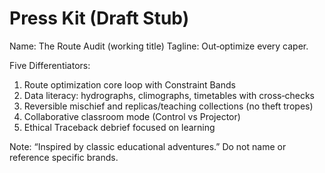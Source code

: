 # Press Kit (Draft Stub)

Name: The Route Audit (working title)
Tagline: Out‑optimize every caper.

Five Differentiators:
1) Route optimization core loop with Constraint Bands
2) Data literacy: hydrographs, climographs, timetables with cross‑checks
3) Reversible mischief and replicas/teaching collections (no theft tropes)
4) Collaborative classroom mode (Control vs Projector)
5) Ethical Traceback debrief focused on learning

Note: “Inspired by classic educational adventures.” Do not name or reference specific brands.
